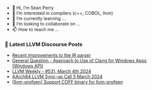 - 👋 Hi, I’m Sean Perry
- 👀 I’m interested in compilers (c++, COBOL, llvm)
- 🌱 I’m currently learning ...
- 💞️ I’m looking to collaborate on ...
- 📫 How to reach me ...

<!---
s66perry/s66perry is a ✨ special ✨ repository because its `README.md` (this file) appears on your GitHub profile.
You can click the Preview link to take a look at your changes.
--->
### 📕 Latest LLVM Discourse Posts

<!-- DISCOURSE-LLVM:START -->
- [Recent improvements to the IR parser](https://discourse.llvm.org/t/recent-improvements-to-the-ir-parser/77366#post_1)
- [General Question - Approach to Use of Clang for Windows Apps &lpar;Windows API&rpar;](https://discourse.llvm.org/t/general-question-approach-to-use-of-clang-for-windows-apps-windows-api/77317#post_3)
- [LLVM Weekly - #531, March 4th 2024](https://discourse.llvm.org/t/llvm-weekly-531-march-4th-2024/77365#post_1)
- [AArch64 LLVM Sync-up Call 5 March 2024](https://discourse.llvm.org/t/aarch64-llvm-sync-up-call-5-march-2024/77364#post_1)
- [[llvm-profgen] Support COFF binary for llvm-profgen](https://discourse.llvm.org/t/llvm-profgen-support-coff-binary-for-llvm-profgen/77358#post_2)
<!-- DISCOURSE-LLVM:END -->
